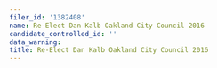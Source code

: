 ```yaml
---
filer_id: '1382408'
name: Re-Elect Dan Kalb Oakland City Council 2016
candidate_controlled_id: ''
data_warning: 
title: Re-Elect Dan Kalb Oakland City Council 2016
---
```


